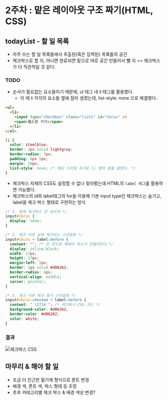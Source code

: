# 2주차 : 맡은 레이아웃 구조 짜기(HTML, CSS)

## todayList - 할 일 목록

- 자주 쓰는 할 일 목록들에서 추출된(혹은 입력된) 목록들의 공간
- 체크박스로 할 지, 아니면 완료되면 밑으로 따로 공간 만들어서 뺄 지 => 체크박스가 더 직관적일 것 같다.

### TODO

- 순서가 필요없는 요소들이기 때문에, ul 태그 내 li 태그를 활용했다.
  - 이 때 li 각각의 요소들 옆에 점이 생겼는데, list-style: none 으로 해결했다.

```html
<ul>
  <li>
    <input type="checkbox" class="lists" id="cbcss" />
    <span>헬스장 가기</span>
  </li>
</ul>
```

```css
li {
  color: steelblue;
  border: 3px solid lightgray;
  border-radius: 7px;
  padding: 8px 5px;
  margin: 10px;
  list-style: none; /* 해당 스타일 추가로 li 옆의 점을 없앴다. */
}
```

- 체크박스 자체의 CSS도 설정할 수 없나 찾아봤는데 HTML의 `label 태그`를 활용하면 가능했다.
- 체크박스의 id와 label태그의 for을 이용해 기본 input type인 체크박스는 숨기고, label을 체크 박스 형태로 구현하는 방식

```css
/* 1. 원래 체크박스 안 보이게 */
input#cbcss {
  display: none;
}

/* 2. 체크 이전 실제 체크박스 스타일링 */
input#cbcss + label:before {
  content: ""; /* 빈 칸으로 해줘야 박스가 만들어진다 */
  display: inline-block;
  width: 17px;
  height: 17px;
  margin-left: 5px;
  border: 2px solid #d06262;
  border-radius: 4px;
  vertical-align: middle;
  cursor: pointer;
}

/* 3. 체크 이후 체크 표시 스타일링 */
input#cbcss:checked + label:before {
  content: " \2714 "; /* 체크표시 CSS 코드 */
  background-color: #d06262;
  border-color: #d06262;
  color: white;
}
```

### 결과

![체크박스 CSS](https://user-images.githubusercontent.com/71033487/227699559-3eb92df3-3a56-4258-8284-46f9b68cbac2.gif)

## 마무리 & 해야 할 일

- 조금 더 친근한 필기체 형식으로 폰트 변경
- 배경 색, 폰트 색, 박스 형태 등 조정
- 추후 카테고리별 체크 박스 & 배경 색상 변경?
